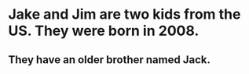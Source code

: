 # Jake and Jim are two kids from the US. They were born in 2008. 
## They have an older brother named Jack. 